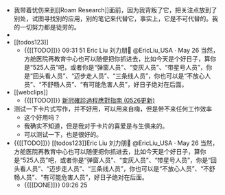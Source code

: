 - 我带着忧伤来到[[Roam Research]]面前，因为我背叛了它，把关注点放到了别处，试图寻找别的应用，别的笔记来代替它，事实上，它是不可代替的。我的一切努力都是徒劳的。
- 
- [[todos123]]
    - {{[[TODO]]}} 09:31 51 Eric Liu 刘力朋🌻
@EricLiu_USA
·
May 26
当然，方舱医院再教育中心也可以随便把你抓进去，比如今天是个好日子，算你是“525人员”吧，或者你是“弹窗人员”、“变灰人员”、“带星号人员”，你是“回头看人员”、“迈步走人员”、“三条线人员”，你也可以是“不放心人员”、“不舒畅人员”、“有可能危害人员”，好日子绝对在后面。
- [[webclips]]
    - {{[[TODO]]}} [新冠確診過程應對指南 (0526更新)](https://nova-jumbo-a96.notion.site/0526-3c934b7a75a2447d8f8fadb5bde63c42#7c66f0a3ef614aacbe5b4204af9eb431)
- 测试一下卡片式写作，并不好用，可以用来自嗨，但是带不来任何工作效率
    -  这个好用吗？
    - 我确实不知道，但是我对于卡片的喜爱是与生俱来的。
    - 可以测试一下，也是很好的。
- {{[[TODO]]}} [[todos123]]Eric Liu 刘力朋🌻
@EricLiu_USA
·
May 26
当然，方舱医院再教育中心也可以随便把你抓进去，比如今天是个好日子，算你是“525人员”吧，或者你是“弹窗人员”、“变灰人员”、“带星号人员”，你是“回头看人员”、“迈步走人员”、“三条线人员”，你也可以是“不放心人员”、“不舒畅人员”、“有可能危害人员”，好日子绝对在后面。
    - {{[[DONE]]}} 09:26 25 
